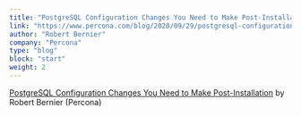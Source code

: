 ```yaml
---
title: "PostgreSQL Configuration Changes You Need to Make Post-Installation"
link: "https://www.percona.com/blog/2020/09/29/postgresql-configuration-changes-you-need-to-make-post-installation/"
author: "Robert Bernier"
company: "Percona"
type: "blog"
block: "start"
weight: 2
---
```


[PostgreSQL Configuration Changes You Need to Make Post-Installation](https://www.percona.com/blog/2020/09/29/postgresql-configuration-changes-you-need-to-make-post-installation/) by Robert Bernier (Percona)
